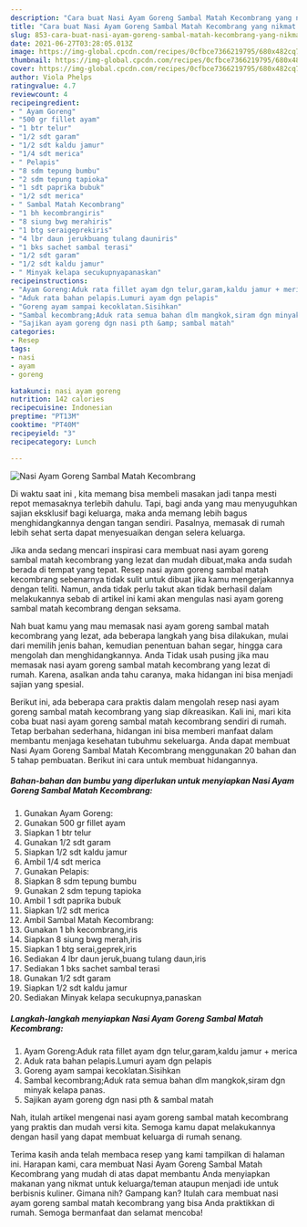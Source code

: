 ```yaml
---
description: "Cara buat Nasi Ayam Goreng Sambal Matah Kecombrang yang nikmat dan Mudah Dibuat"
title: "Cara buat Nasi Ayam Goreng Sambal Matah Kecombrang yang nikmat dan Mudah Dibuat"
slug: 853-cara-buat-nasi-ayam-goreng-sambal-matah-kecombrang-yang-nikmat-dan-mudah-dibuat
date: 2021-06-27T03:28:05.013Z
image: https://img-global.cpcdn.com/recipes/0cfbce7366219795/680x482cq70/nasi-ayam-goreng-sambal-matah-kecombrang-foto-resep-utama.jpg
thumbnail: https://img-global.cpcdn.com/recipes/0cfbce7366219795/680x482cq70/nasi-ayam-goreng-sambal-matah-kecombrang-foto-resep-utama.jpg
cover: https://img-global.cpcdn.com/recipes/0cfbce7366219795/680x482cq70/nasi-ayam-goreng-sambal-matah-kecombrang-foto-resep-utama.jpg
author: Viola Phelps
ratingvalue: 4.7
reviewcount: 4
recipeingredient:
- " Ayam Goreng"
- "500 gr fillet ayam"
- "1 btr telur"
- "1/2 sdt garam"
- "1/2 sdt kaldu jamur"
- "1/4 sdt merica"
- " Pelapis"
- "8 sdm tepung bumbu"
- "2 sdm tepung tapioka"
- "1 sdt paprika bubuk"
- "1/2 sdt merica"
- " Sambal Matah Kecombrang"
- "1 bh kecombrangiris"
- "8 siung bwg merahiris"
- "1 btg seraigeprekiris"
- "4 lbr daun jerukbuang tulang dauniris"
- "1 bks sachet sambal terasi"
- "1/2 sdt garam"
- "1/2 sdt kaldu jamur"
- " Minyak kelapa secukupnyapanaskan"
recipeinstructions:
- "Ayam Goreng:Aduk rata fillet ayam dgn telur,garam,kaldu jamur + merica"
- "Aduk rata bahan pelapis.Lumuri ayam dgn pelapis"
- "Goreng ayam sampai kecoklatan.Sisihkan"
- "Sambal kecombrang;Aduk rata semua bahan dlm mangkok,siram dgn minyak kelapa panas."
- "Sajikan ayam goreng dgn nasi pth &amp; sambal matah"
categories:
- Resep
tags:
- nasi
- ayam
- goreng

katakunci: nasi ayam goreng 
nutrition: 142 calories
recipecuisine: Indonesian
preptime: "PT13M"
cooktime: "PT40M"
recipeyield: "3"
recipecategory: Lunch

---
```



![Nasi Ayam Goreng Sambal Matah Kecombrang](https://img-global.cpcdn.com/recipes/0cfbce7366219795/680x482cq70/nasi-ayam-goreng-sambal-matah-kecombrang-foto-resep-utama.jpg)

Di waktu  saat ini , kita memang bisa membeli masakan jadi tanpa mesti repot memasaknya terlebih dahulu. Tapi, bagi anda yang mau menyuguhkan sajian eksklusif bagi keluarga, maka anda memang lebih bagus menghidangkannya dengan tangan sendiri. Pasalnya, memasak di rumah lebih sehat serta dapat menyesuaikan dengan selera keluarga.

Jika anda sedang mencari inspirasi cara membuat nasi ayam goreng sambal matah kecombrang yang lezat dan mudah dibuat,maka anda sudah berada di tempat yang tepat. Resep nasi ayam goreng sambal matah kecombrang  sebenarnya tidak sulit untuk dibuat jika kamu mengerjakannya dengan teliti. Namun, anda tidak perlu takut akan tidak berhasil dalam melakukannya 
sebab di artikel ini kami akan mengulas nasi ayam goreng sambal matah kecombrang dengan seksama.  



Nah buat kamu yang mau memasak nasi ayam goreng sambal matah kecombrang yang lezat, ada beberapa langkah yang bisa dilakukan, mulai dari memilih jenis bahan, kemudian penentuan bahan segar, hingga cara mengolah dan menghidangkannya. Anda Tidak usah pusing jika mau memasak nasi ayam goreng sambal matah kecombrang yang lezat di rumah. Karena, asalkan anda  tahu caranya, maka hidangan ini bisa menjadi sajian yang spesial.

Berikut ini, ada beberapa cara praktis  dalam mengolah resep nasi ayam goreng sambal matah kecombrang yang siap dikreasikan. Kali ini, mari kita coba buat nasi ayam goreng sambal matah kecombrang sendiri di rumah. Tetap berbahan sederhana, hidangan ini bisa memberi manfaat dalam membantu menjaga kesehatan tubuhmu sekeluarga. Anda dapat membuat Nasi Ayam Goreng Sambal Matah Kecombrang menggunakan 20 bahan dan 5 tahap pembuatan. Berikut ini cara untuk membuat hidangannya.

<!--inarticleads1-->

##### Bahan-bahan dan bumbu yang diperlukan untuk menyiapkan Nasi Ayam Goreng Sambal Matah Kecombrang:

1. Gunakan  Ayam Goreng:
1. Gunakan 500 gr fillet ayam
1. Siapkan 1 btr telur
1. Gunakan 1/2 sdt garam
1. Siapkan 1/2 sdt kaldu jamur
1. Ambil 1/4 sdt merica
1. Gunakan  Pelapis:
1. Siapkan 8 sdm tepung bumbu
1. Gunakan 2 sdm tepung tapioka
1. Ambil 1 sdt paprika bubuk
1. Siapkan 1/2 sdt merica
1. Ambil  Sambal Matah Kecombrang:
1. Gunakan 1 bh kecombrang,iris
1. Siapkan 8 siung bwg merah,iris
1. Siapkan 1 btg serai,geprek,iris
1. Sediakan 4 lbr daun jeruk,buang tulang daun,iris
1. Sediakan 1 bks sachet sambal terasi
1. Gunakan 1/2 sdt garam
1. Siapkan 1/2 sdt kaldu jamur
1. Sediakan  Minyak kelapa secukupnya,panaskan




<!--inarticleads2-->

##### Langkah-langkah menyiapkan Nasi Ayam Goreng Sambal Matah Kecombrang:

1. Ayam Goreng:Aduk rata fillet ayam dgn telur,garam,kaldu jamur + merica
1. Aduk rata bahan pelapis.Lumuri ayam dgn pelapis
1. Goreng ayam sampai kecoklatan.Sisihkan
1. Sambal kecombrang;Aduk rata semua bahan dlm mangkok,siram dgn minyak kelapa panas.
1. Sajikan ayam goreng dgn nasi pth &amp; sambal matah




Nah, itulah artikel mengenai  nasi ayam goreng sambal matah kecombrang  yang praktis dan mudah versi kita. Semoga kamu dapat melakukannya dengan hasil yang dapat membuat keluarga di rumah senang. 

Terima kasih anda telah membaca resep yang kami tampilkan di halaman ini. Harapan kami, cara membuat  Nasi Ayam Goreng Sambal Matah Kecombrang yang mudah di atas dapat membantu Anda menyiapkan makanan yang nikmat untuk keluarga/teman ataupun menjadi ide untuk berbisnis kuliner. Gimana nih? Gampang kan? Itulah cara membuat nasi ayam goreng sambal matah kecombrang yang bisa Anda praktikkan di rumah. Semoga bermanfaat dan selamat mencoba!

